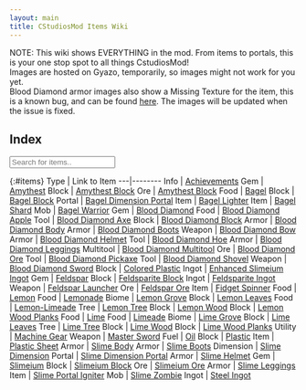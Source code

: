 ```yaml
---
layout: main
title: CStudiosMod Items Wiki
---
```


NOTE: This wiki shows EVERYTHING in the mod. From items to portals, this is your one stop spot to all things CstudiosMod!<br/>
Images are hosted on Gyazo, temporarily, so images might not work for you yet.<br/>
Blood Diamond armor images also show a Missing Texture for the item, this is a known bug, and can be found [here](https://github.com/TeamCstudios/CStudiosMod/issues/1). The images will be updated when the issue is fixed.

## Index

<input type="text" id="finditems" onkeyup="searchItems()" placeholder="Search for items..">

{:#items}
Type | Link to Item
---|--------
Info | [Achievements](wiki/achievements)
Gem | [Amythest](wiki/amythest)
Block | [Amythest Block](wiki/amythestblock)
Ore | [Amythest Block](wiki/amythestore)
Food | [Bagel](wiki/bagel)
Block | [Bagel Block](wiki/bagelblock)
Portal | [Bagel Dimension Portal](wiki/bageldimensionportal)
Item | [Bagel Lighter](wiki/bagellighter)
Item | [Bagel Shard](wiki/bagelshard)
Mob | [Bagel Warrior](wiki/bagelwarrior)
Gem | [Blood Diamond](wiki/blooddiamond)
Food | [Blood Diamond Apple](wiki/blooddiamondapple)
Tool | [Blood Diamond Axe](wiki/blooddiamondaxe)
Block | [Blood Diamond Block](wiki/blooddiamondblock)
Armor | [Blood Diamond Body](wiki/blooddiamondbody)
Armor | [Blood Diamond Boots](wiki/blooddiamondboots)
Weapon | [Blood Diamond Bow](wiki/blooddiamondbow)
Armor | [Blood Diamond Helmet](wiki/blooddiamondhelmet)
Tool | [Blood Diamond Hoe](wiki/blooddiamondhoe)
Armor | [Blood Diamond Leggings](wiki/blooddiamondleggings)
Multitool | [Blood Diamond Multitool](wiki/blooddiamondmultitool)
Ore | [Blood Diamond Ore](wiki/blooddiamondore)
Tool | [Blood Diamond Pickaxe](wiki/blooddiamondpickaxe)
Tool | [Blood Diamond Shovel](wiki/blooddiamondshovel)
Weapon | [Blood Diamond Sword](wiki/blooddiamondsword)
Block | [Colored Plastic](wiki/coloredplastic)
Ingot | [Enhanced Slimeium Ingot](wiki/enhancedslimeiumingot)
Gem | [Feldspar](wiki/feldspar)
Block | [Feldsparite Block](wiki/feldspariteblock)
Ingot | [Feldsparite Ingot](wiki/feldspariteingot)
Weapon | [Feldspar Launcher](wiki/feldsparlauncher)
Ore | [Feldspar Ore](wiki/feldsparore)
Item | [Fidget Spinner](wiki/fidgetspinner)
Food | [Lemon](wiki/lemon)
Food | [Lemonade](wiki/lemonade)
Biome | [Lemon Grove](wiki/lemongrove)
Block | [Lemon Leaves](wiki/lemonleaves)
Food | [Lemon-Limeade](wiki/lemonlimeade)
Tree | [Lemon Tree](wiki/lemontree)
Block | [Lemon Wood](wiki/lemonwood)
Block | [Lemon Wood Planks](wiki/lemonwoodplanks)
Food | [Lime](wiki/lime)
Food | [Limeade](wiki/limeade)
Biome | [Lime Grove](wiki/limegrove)
Block | [Lime Leaves](wiki/limeleaves)
Tree | [Lime Tree](wiki/limetree)
Block | [Lime Wood](wiki/limewood)
Block | [Lime Wood Planks](wiki/limewoodplanks)
Utility | [Machine Gear](wiki/machinegear)
Weapon | [Master Sword](wiki/mastersword)
Fuel | [Oil](wiki/oil)
Block | [Plastic](wiki/plastic)
Item | [Plastic Sheet](wiki/plasticsheet)
Armor | [Slime Body](wiki/slimebody)
Armor | [Slime Boots](wiki/slimeboots)
Dimension | [Slime Dimension](wiki/slimedimension)
Portal | [Slime Dimension Portal](wiki/slimedimensionportal)
Armor | [Slime Helmet](wiki/slimehelmet)
Gem | [Slimeium](wiki/slimeium)
Block | [Slimeium Block](wiki/slimeiumblock)
Ore | [Slimeium Ore](wiki/slimeiumore)
Armor | [Slime Leggings](wiki/slimeleggings)
Item | [Slime Portal Igniter](wiki/slimeportaligniter)
Mob | [Slime Zombie](wiki/slimezombie)
Ingot | [Steel Ingot](wiki/steelingot)
